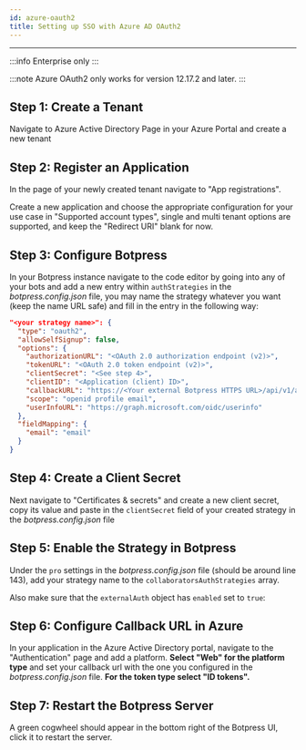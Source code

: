 ```yaml
---
id: azure-oauth2
title: Setting up SSO with Azure AD OAuth2
---
```


---------------

:::info
Enterprise only
:::

:::note
Azure OAuth2 only works for version 12.17.2 and later.
:::

## Step 1: Create a Tenant

Navigate to Azure Active Directory Page in your Azure Portal and create a new tenant

## Step 2: Register an Application

In the page of your newly created tenant navigate to "App registrations".

Create a new application and choose the appropriate configuration for your use case in "Supported account types", single and multi tenant options are supported, and keep the "Redirect URI" blank for now.

## Step 3: Configure Botpress

In your Botpress instance navigate to the code editor by going into any of your bots and add a new entry within `authStrategies` in the _botpress.config.json_ file, you may name the strategy whatever you want (keep the name URL safe) and fill in the entry in the following way:

```json
"<your strategy name>": {
  "type": "oauth2",
  "allowSelfSignup": false,
  "options": {
    "authorizationURL": "<OAuth 2.0 authorization endpoint (v2)>",
    "tokenURL": "<OAuth 2.0 token endpoint (v2)>",
    "clientSecret": "<See step 4>",
    "clientID": "<Application (client) ID>",
    "callbackURL": "https://<Your external Botpress HTTPS URL>/api/v1/auth/login-callback/oauth2/<Your strategy name>",
    "scope": "openid profile email",
    "userInfoURL": "https://graph.microsoft.com/oidc/userinfo"
  },
  "fieldMapping": {
    "email": "email"
  }
}
```

## Step 4: Create a Client Secret

Next navigate to "Certificates & secrets" and create a new client secret, copy its value and paste in the `clientSecret` field of your created strategy in the _botpress.config.json_ file

## Step 5: Enable the Strategy in Botpress

Under the `pro` settings in the _botpress.config.json_ file (should be around line 143), add your strategy name to the `collaboratorsAuthStrategies` array.

Also make sure that the `externalAuth` object has `enabled` set to `true`:

## Step 6: Configure Callback URL in Azure

In your application in the Azure Active Directory portal, navigate to the "Authentication" page and add a platform. **Select "Web" for the platform type** and set your callback url with the one you configured in the _botpress.config.json_ file. **For the token type select "ID tokens".**

## Step 7: Restart the Botpress Server

A green cogwheel should appear in the bottom right of the Botpress UI, click it to restart the server.
